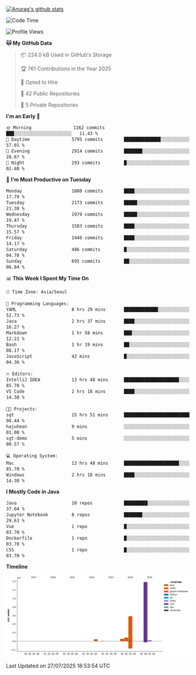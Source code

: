 [![Anurag's github stats](https://github-readme-stats.vercel.app/api?username=hajubal)](https://github.com/anuraghazra/github-readme-stats)

<!--START_SECTION:waka-->
![Code Time](http://img.shields.io/badge/Code%20Time-648%20hrs%2016%20mins-blue)

![Profile Views](http://img.shields.io/badge/Profile%20Views-0-blue)

**🐱 My GitHub Data** 

> 📦 224.0 kB Used in GitHub's Storage 
 > 
> 🏆 761 Contributions in the Year 2025
 > 
> 💼 Opted to Hire
 > 
> 📜 42 Public Repositories 
 > 
> 🔑 5 Private Repositories 
 > 
**I'm an Early 🐤** 

```text
🌞 Morning                1162 commits        ███░░░░░░░░░░░░░░░░░░░░░░   11.43 % 
🌆 Daytime                5795 commits        ██████████████░░░░░░░░░░░   57.01 % 
🌃 Evening                2914 commits        ███████░░░░░░░░░░░░░░░░░░   28.67 % 
🌙 Night                  293 commits         █░░░░░░░░░░░░░░░░░░░░░░░░   02.88 % 
```
📅 **I'm Most Productive on Tuesday** 

```text
Monday                   1808 commits        ████░░░░░░░░░░░░░░░░░░░░░   17.79 % 
Tuesday                  2173 commits        █████░░░░░░░░░░░░░░░░░░░░   21.38 % 
Wednesday                1979 commits        █████░░░░░░░░░░░░░░░░░░░░   19.47 % 
Thursday                 1583 commits        ████░░░░░░░░░░░░░░░░░░░░░   15.57 % 
Friday                   1440 commits        ████░░░░░░░░░░░░░░░░░░░░░   14.17 % 
Saturday                 486 commits         █░░░░░░░░░░░░░░░░░░░░░░░░   04.78 % 
Sunday                   695 commits         ██░░░░░░░░░░░░░░░░░░░░░░░   06.84 % 
```


📊 **This Week I Spent My Time On** 

```text
🕑︎ Time Zone: Asia/Seoul

💬 Programming Languages: 
YAML                     8 hrs 29 mins       █████████████░░░░░░░░░░░░   52.73 % 
Java                     2 hrs 37 mins       ████░░░░░░░░░░░░░░░░░░░░░   16.27 % 
Markdown                 1 hr 58 mins        ███░░░░░░░░░░░░░░░░░░░░░░   12.21 % 
Bash                     1 hr 19 mins        ██░░░░░░░░░░░░░░░░░░░░░░░   08.17 % 
JavaScript               42 mins             █░░░░░░░░░░░░░░░░░░░░░░░░   04.36 % 

🔥 Editors: 
IntelliJ IDEA            13 hrs 48 mins      █████████████████████░░░░   85.70 % 
VS Code                  2 hrs 18 mins       ████░░░░░░░░░░░░░░░░░░░░░   14.30 % 

🐱‍💻 Projects: 
sgt                      15 hrs 51 mins      █████████████████████████   98.44 % 
hajuheon                 9 mins              ░░░░░░░░░░░░░░░░░░░░░░░░░   01.00 % 
sgt-demo                 5 mins              ░░░░░░░░░░░░░░░░░░░░░░░░░   00.57 % 

💻 Operating System: 
Mac                      13 hrs 48 mins      █████████████████████░░░░   85.70 % 
Windows                  2 hrs 18 mins       ████░░░░░░░░░░░░░░░░░░░░░   14.30 % 
```

**I Mostly Code in Java** 

```text
Java                     10 repos            █████████░░░░░░░░░░░░░░░░   37.04 % 
Jupyter Notebook         8 repos             ███████░░░░░░░░░░░░░░░░░░   29.63 % 
Vue                      1 repo              █░░░░░░░░░░░░░░░░░░░░░░░░   03.70 % 
Dockerfile               1 repo              █░░░░░░░░░░░░░░░░░░░░░░░░   03.70 % 
CSS                      1 repo              █░░░░░░░░░░░░░░░░░░░░░░░░   03.70 % 
```



**Timeline**

![Lines of Code chart](https://raw.githubusercontent.com/hajubal/hajubal/main/assets/bar_graph.png)


 Last Updated on 27/07/2025 18:53:54 UTC
<!--END_SECTION:waka-->